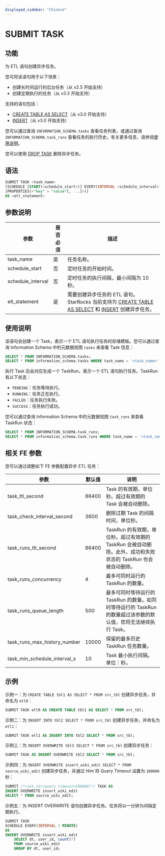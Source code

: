 ```yaml
---
displayed_sidebar: "Chinese"
---
```


# SUBMIT TASK

## 功能

为 ETL 语句创建异步任务。

您可将该语句用于以下场景：

- 创建长时间运行的后台任务（从 v2.5 开始支持）
- 创建定期执行的任务（从 v3.3 开始支持）

支持的语句包括：

- [CREATE TABLE AS SELECT](../data-definition/CREATE_TABLE_AS_SELECT.md)（从 v3.0 开始支持）
- [INSERT](./INSERT.md)（从 v3.0 开始支持）

您可以通过查询 `INFORMATION_SCHEMA.tasks` 查看任务列表，或通过查询 `INFORMATION_SCHEMA.task_runs` 查看任务的执行历史。有关更多信息，请参阅[使用说明](#使用说明)。

您可以使用 [DROP TASK](./DROP_TASK.md) 删除异步任务。

## 语法

```SQL
SUBMIT TASK <task_name> 
[SCHEDULE [START(<schedule_start>)] EVERY(INTERVAL <schedule_interval>) ]
[PROPERTIES(<"key" = "value"[, ...]>)]
AS <etl_statement>
```

## 参数说明

| **参数**      | **是否必须** | **描述**                                                                                     |
| ------------- | ------------ | ----------------------------------------------------------------------------------------- |
| task_name          | 是      | 任务名称。                                                                                   |
| schedule_start     | 否      | 定时任务的开始时间。                                                                           |
| schedule_interval  | 否      | 定时任务的执行间隔，最小间隔为 10 秒。                                                           |
| etl_statement      | 是      | 需要创建异步任务的 ETL 语句。StarRocks 当前支持为 [CREATE TABLE AS SELECT](../data-definition/CREATE_TABLE_AS_SELECT.md) 和 [INSERT](./INSERT.md) 创建异步任务。 |

## 使用说明

该语句会创建一个 Task，表示一个 ETL 语句执行任务的存储模板。您可以通过查询 Information Schema 中的元数据视图 `tasks` 来查看 Task 信息：

```SQL
SELECT * FROM INFORMATION_SCHEMA.tasks;
SELECT * FROM information_schema.tasks WHERE task_name = '<task_name>';
```

执行 Task 后会对应生成一个 TaskRun，表示一个 ETL 语句执行任务。TaskRun 有以下状态：

- `PENDING`：任务等待执行。
- `RUNNING`：任务正在执行。
- `FAILED`：任务执行失败。
- `SUCCESS`：任务执行成功。

您可以通过查询 Information Schema 中的元数据视图 `task_runs` 来查看 TaskRun 状态：

```SQL
SELECT * FROM INFORMATION_SCHEMA.task_runs;
SELECT * FROM information_schema.task_runs WHERE task_name = '<task_name>';
```

## 相关 FE 参数

您可以通过调整如下 FE 参数配置异步 ETL 任务：

| **参数**                     | **默认值** | **说明**                                                     |
| ---------------------------- | ---------- | ------------------------------------------------------------ |
| task_ttl_second              | 86400      | Task 的有效期，单位秒。超过有效期的 Task 会被自动删除。        |
| task_check_interval_second   | 3600       | 删除过期 Task 的间隔时间，单位秒。                           |
| task_runs_ttl_second         | 86400      | TaskRun 的有效期，单位秒。超过有效期的 TaskRun 会被自动删除。此外，成功和失败状态的 TaskRun 也会被自动删除。 |
| task_runs_concurrency        | 4          | 最多可同时运行的 TaskRun 的数量。                            |
| task_runs_queue_length       | 500        | 最多可同时等待运行的 TaskRun 的数量。如同时等待运行的 TaskRun 的数量超过该参数的默认值，您将无法继续执行 Task。 |
| task_runs_max_history_number | 10000      | 保留的最多历史 TaskRun 任务数量。 |
| task_min_schedule_interval_s | 10         | Task 最小执行间隔。单位：秒。 |

## 示例

示例一：为 `CREATE TABLE tbl1 AS SELECT * FROM src_tbl` 创建异步任务，并命名为 `etl0`：

```SQL
SUBMIT TASK etl0 AS CREATE TABLE tbl1 AS SELECT * FROM src_tbl;
```

示例二：为 `INSERT INTO tbl2 SELECT * FROM src_tbl` 创建异步任务，并命名为 `etl1`：

```SQL
SUBMIT TASK etl1 AS INSERT INTO tbl2 SELECT * FROM src_tbl;
```

示例三：为 `INSERT OVERWRITE tbl3 SELECT * FROM src_tbl` 创建异步任务：

```SQL
SUBMIT TASK AS INSERT OVERWRITE tbl3 SELECT * FROM src_tbl;
```

示例四：为 `INSERT OVERWRITE insert_wiki_edit SELECT * FROM source_wiki_edit` 创建异步任务，并通过 Hint 将 Query Timeout 设置为 `100000` 秒：

```SQL
SUBMIT /*+set_var(query_timeout=100000)*/ TASK AS
INSERT OVERWRITE insert_wiki_edit
SELECT * FROM source_wiki_edit;
```

示例五：为 INSERT OVERWRITE 语句创建异步任务。任务将以一分钟为间隔定期执行。

```SQL
SUBMIT TASK
SCHEDULE EVERY(INTERVAL 1 MINUTE)
AS
INSERT OVERWRITE insert_wiki_edit
    SELECT dt, user_id, count(*) 
    FROM source_wiki_edit 
    GROUP BY dt, user_id;
```
